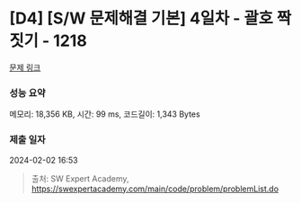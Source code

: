 # [D4] [S/W 문제해결 기본] 4일차 - 괄호 짝짓기 - 1218 

[문제 링크](https://swexpertacademy.com/main/code/problem/problemDetail.do?contestProbId=AV14eWb6AAkCFAYD) 

### 성능 요약

메모리: 18,356 KB, 시간: 99 ms, 코드길이: 1,343 Bytes

### 제출 일자

2024-02-02 16:53



> 출처: SW Expert Academy, https://swexpertacademy.com/main/code/problem/problemList.do